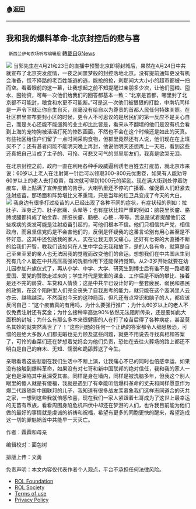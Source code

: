 ###  [:house:返回](README.md)
---


## 我和我的爆料革命-北京封控后的悲与喜
` 新西兰伊甸农场听写编辑组` [轉載自GNews](https://gnews.org/zh-hans/2438653/)

![](https://assets.gnews.org/wp-content/uploads/2022/04/image-3761.png) 
当郭先生在4月21和23日的直播中预警北京即将封城后，果然在4月24日中共就宣布了北京突发疫情，一夜之间噩梦般的封控落地北京。没有提前通知更没有机会准备，慌不择路的老百姓能逃的逃，能抢的抢，刹那间大大小小的超市都被一扫而空。看着眼前的这一幕，让我想起之前不知提醒过亲朋多少次，让他们囤粮、囤水、囤物资，可每一次他们给我们的回答都基本一致：“北京是首都，哪里封了北京都不可能封，粮食和水更不可能断。”可是这一次他们被狠狠的打脸，中南坑同样是一声令下就让你自生自灭，丝毫没有给自以为尊贵的首都人民任何特殊关照。在社区群里宣布要封小区的时候，更令人不可思议的是居民们的第一反应不是关心自己，而是关心还能不能遛狗的业主却比比皆是，看来从不翻墙的他们是没有机会看到上海的宠物狗被活活打死的惨烈画面，不然也不会在这个时候还是如此的天真。有些社区给住户们留了一点时间采购食物，但群里竟然还有人说，他们现在在上班买不了；还有甚者问能不能明天晚上再封，他说他明天还想再上一天班，看到这些还真把自己当成了主子的、可怜、可悲又可气的邻里朋友们，我真是欲哭无泪。
 
在北京封控之前，政府一直在利用各种手段威逼利诱老百姓去打疫苗，就北京市来说：60岁以上老人在注射第一针后可以领取300-800元优惠卷，如果有人能劝导60岁以上的老人去打疫苗，每次就可得到1000元的奖励。现在满大街到处停着防疫车，墙上贴满了宣传疫苗的告示，大喇叭里还不停的广播着、催促着人们赶紧去注射疫苗。那场面和阵势堪比文革重现，只是当年的红卫兵变成了今天的大白。
 ![](https://assets.gnews.org/wp-content/uploads/2022/04/image-3762.png) 
我身边有很多打过疫苗的人已经出现了各种不同的症状，有症状轻的例如：拉肚子、浑身乏力、肚子胀痛、头晕等；也有症状比较严重的例如：脑袋里长瘤、胳膊或腿都抖成了帕金森、肝脏长瘤、脑梗、心梗….等等。我总是试着提醒他们这些疾病的突发可能是注射疫苗引起的，可他们根本不信。他们只相信共产党，相信政府，而且坚信党妈是不会害他们的，反倒是怀疑我的这番言论别有用心甚至是不怀好意。这其中还包括我的家人，实在让我无奈又痛心。还好有七哥的大直播不断的给我们开智，教我们该如何在人生中学会无我和放下，是的人各有命，就算是自己至亲至爱的亲人也无法因我的觉醒而改变他们的命运。想想我们在中共国从生到死有几个人能在中共高压高强的洗脑作用下还能保持觉知。从2-3岁开始就要在幼儿园参加升旗仪式了，再从小学、中学、大学、研究生到博士后有谁不是一路唱着爱国、爱党的赞歌走过来的；学生时代是繁重的课业、工作后是不断的攀比、接着是还不完的房贷、车贷和人情债；这是中共早已设计好的一整套疲民、弱民和愚民的政策，在这个陷阱里人们完全丧失了自我思考的能力，就只能在这个漩涡里人云亦云、越陷越深。不然面对今天的这种局面，但凡还有点常识和脑子的人，都应该反问自己：“这个疫苗真的有用吗，为什么要强行推广；为什么60岁以上的老人不仅免费注射还有奖金；为什么接种率高达90%依然无法阻断传染，还是要如此大面积的封城；为什么有那么多本来很健康的人在打了疫苗后得了各种病症，甚至莫名其妙的就突然离世了？！”这些问题的任何一个正确的答案都令人细思极恐，可惜的是绝大多数人们都无暇也无力顾及这些问题，就更不用说去寻找真相和答案了，可怜的韭菜们还在梦想着党妈会为他们负责，恐怕在去往火葬场的路上都还不明白是自己的麻木、无知、懦弱和跪舔葬送了今生。
 
亲眼看着这些悲剧在我们生活中不断上演，让我痛心不已的同时也倍感幸运，如果没有接触到爆料革命，如果没有对七哥和新中国联邦的绝对信任，我和我的家人一定也是深陷其中且深受其害。同样是身在墙内，同样是被洗脑多年，但我这个别人眼里的傻人就是有傻福，我就是遇到了有幸能听信爆料革命的丈夫和同样愿意作为爆二代跟随新中国联邦的儿子，我知道有很多战友羡慕象我们这样志同道合的灭共之家，一想到这些我就倍感欣喜，现在我们一家人紧跟着七哥成为了这世上最幸运的无苗有币族，看看周围身陷危机四伏中却还在梦游的人们，也许我目前能为他们做的最好的事情就是虔诚的祈祷和祝福，希望有更多的同胞更快的醒来，希望造成这一切的罪魁祸首中共能早一天灭亡。
 
作者：霖霖和母亲
 
编辑校对：面包树
 
排版上传：文勇

免责声明：本文内容仅代表作者个人观点，平台不承担任何法律风险。
  
- [ROL Foundation](https://rolfoundation.org/)
- [ROL Society](https://rolsociety.org/)
- [Terms of use](https://gnews.org/terms-of-use-3/)
- [Privacy Policy](https://gnews.org/privacy-policy/)

